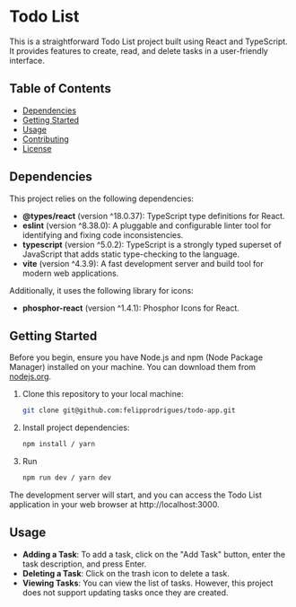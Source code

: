 # Todo List

This is a straightforward Todo List project built using React and TypeScript. It provides features to create, read, and delete tasks in a user-friendly interface.

## Table of Contents

- [Dependencies](#dependencies)
- [Getting Started](#getting-started)
- [Usage](#usage)
- [Contributing](#contributing)
- [License](#license)

## Dependencies

This project relies on the following dependencies:

- **@types/react** (version ^18.0.37): TypeScript type definitions for React.
- **eslint** (version ^8.38.0): A pluggable and configurable linter tool for identifying and fixing code inconsistencies.
- **typescript** (version ^5.0.2): TypeScript is a strongly typed superset of JavaScript that adds static type-checking to the language.
- **vite** (version ^4.3.9): A fast development server and build tool for modern web applications.

Additionally, it uses the following library for icons:

- **phosphor-react** (version ^1.4.1): Phosphor Icons for React.

## Getting Started

Before you begin, ensure you have Node.js and npm (Node Package Manager) installed on your machine. You can download them from [nodejs.org](https://nodejs.org/).

1. Clone this repository to your local machine:

   ```bash
   git clone git@github.com:felipprodrigues/todo-app.git
   ```

2. Install project dependencies:
    ```bash
   npm install / yarn
    ```

3. Run
   ```bash
   npm run dev / yarn dev
   ```

The development server will start, and you can access the Todo List application in your web browser at http://localhost:3000.

## Usage

- **Adding a Task**: To add a task, click on the "Add Task" button, enter the task description, and press Enter.
- **Deleting a Task**: Click on the trash icon to delete a task.
- **Viewing Tasks**: You can view the list of tasks. However, this project does not support updating tasks once they are created.
